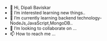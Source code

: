 - 👋 Hi, Dipali Baviskar
- 👀 I’m interested learning new things..
- 🌱 I’m currently learning backend technology-NodeJs,JavaScript,MongoDB..
- 💞️ I’m looking to collaborate on ...
- 📫 How to reach me ...

<!---
developer-dipali/developer-dipali is a ✨ special ✨ repository because its `README.md` (this file) appears on your GitHub profile.
You can click the Preview link to take a look at your changes.
--->
